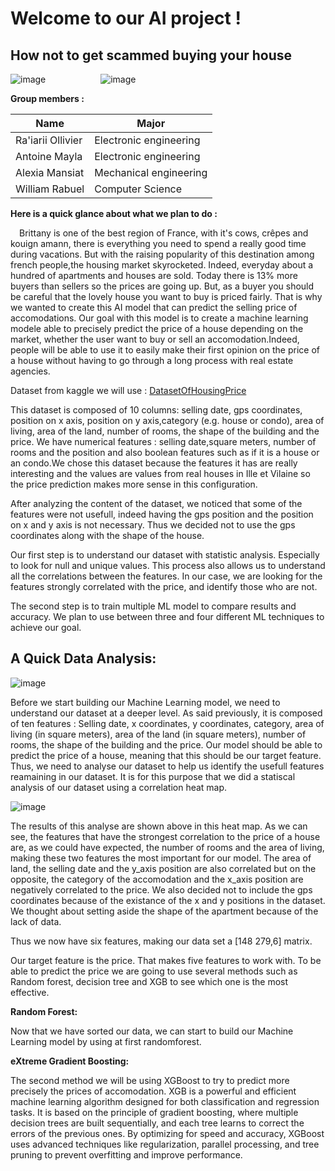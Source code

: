 # **Welcome to our AI project !** 

## How not to get scammed buying your house
![image](https://github.com/user-attachments/assets/886da2b9-05e3-429e-b11e-361063ae8221)
 &emsp;&emsp;&emsp;&emsp;&emsp;&emsp;![image](https://github.com/user-attachments/assets/fe026e1b-5a4e-4e4b-a60b-25fcf9e982ae)




**Group members :**

|        Name       |        Major           |
|-------------------|------------------------|
| Ra'iarii Ollivier | Electronic engineering |
| Antoine Mayla     | Electronic engineering |
| Alexia Mansiat    | Mechanical engineering |
| William Rabuel    | Computer Science       |



**Here is a quick glance about what we plan to do :**


&emsp;Brittany is one of the best region of France, with it's cows, crêpes and kouign amann, there is everything you need to spend a really good time during vacations. But with the raising popularity of this destination among french people,the housing market skyrocketed. Indeed, everyday about a hundred of apartments and houses are sold. Today there is 13% more buyers than sellers so the prices are going up. But, as a buyer you should be careful that the lovely house you want to buy is priced fairly. That is why we wanted to create this AI model that can predict the selling price of accomodations. Our goal with this model is to create a machine learning modele able to precisely predict the price of a house depending on the market, whether the user want to buy or sell an accomodation.Indeed, people will be able to use it to easily make their first opinion on the price of a house without having to go through a long process with real estate agencies.


Dataset from kaggle we will use : [DatasetOfHousingPrice](https://www.kaggle.com/datasets/cheneblanc/housing-prices-35-fr)

This dataset is composed of 10 columns: selling date, gps coordinates, position on x axis, position on y axis,category (e.g. house or condo), area of living, area of the land, number of rooms, the shape of the building and the price. We have numerical features : selling date,square meters, number of rooms and the position and also boolean features such as if it is a house or an condo.We chose this dataset because the features it has are really interesting and the values are values from real houses in Ille et Vilaine so the price prediction makes more sense in this configuration.   

After analyzing the content of the dataset, we noticed that some of the features were not usefull, indeed having the gps position and the position on x and y axis is not necessary. Thus we decided not to use the gps coordinates along with the shape of the house. 

Our first step is to understand our dataset with statistic analysis. Especially to look for null and unique values. This process also allows us to understand all the correlations between the features. In our case, we are looking for the features strongly correlated with the price, and identify those who are not.

The second step is to train multiple ML model to compare results and accuracy. We plan to use between three and four different ML techniques to achieve our goal.

## **A Quick Data Analysis:**

![image](https://github.com/user-attachments/assets/75db4345-3d2f-4b10-b9fd-83c894216b39)

Before we start building our Machine Learning model, we need to understand our dataset at a deeper level. As said previously, it is composed of ten features : Selling date, x coordinates, y coordinates, category, area of living (in square meters), area of the land (in square meters), number of rooms, the shape of the building and the price. Our model should be able to predict the price of a house, meaning that this should be our target feature. Thus, we need to analyse our dataset to help us identify the usefull features reamaining in our dataset. It is for this purpose that we did a statiscal analysis of our dataset using a correlation heat map. 

![image](https://github.com/user-attachments/assets/f1eaeed6-51b5-44c8-b1ce-415667f9dc89)

The results of this analyse are shown above in this heat map. As we can see, the features that have the strongest correlation to the price of a house are, as we could have expected, the number of rooms and the area of living, making these two features the most important for our model. The area of land, the selling date and the y_axis position are also correlated but on the opposite, the category of the accomodation and the x_axis position are negatively correlated to the price. We also decided not to include the gps coordinates because of the existance of the x and y positions in the dataset. We thought about setting aside the shape of the apartment because of the lack of data.


Thus we now have six features, making our data set a [148 279,6] matrix. 

Our target feature is the price. That makes five features to work with.
To be able to predict the price we are going to use several methods such as Random forest, decision tree and XGB to see which one is the most effective.

**Random Forest:**

Now that we have sorted our data, we can start to build our Machine Learning model by using at first randomforest.


**eXtreme Gradient Boosting:**

The second method we will be using XGBoost to try to predict more precisely the prices of accomodation. XGB is a powerful and efficient machine learning algorithm designed for both classification and regression tasks. It is based on the principle of gradient boosting, where multiple decision trees are built sequentially, and each tree learns to correct the errors of the previous ones. By optimizing for speed and accuracy, XGBoost uses advanced techniques like regularization, parallel processing, and tree pruning to prevent overfitting and improve performance.







